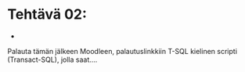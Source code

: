 # Tehtävä 02:

- 
Palauta tämän jälkeen Moodleen, palautuslinkkiin  T-SQL kielinen scripti (Transact-SQL), jolla saat....
